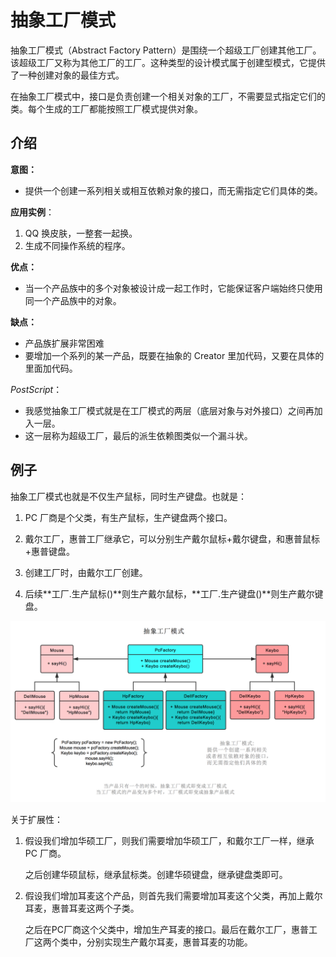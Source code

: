 # 抽象工厂模式

抽象工厂模式（Abstract Factory Pattern）是围绕一个超级工厂创建其他工厂。该超级工厂又称为其他工厂的工厂。这种类型的设计模式属于创建型模式，它提供了一种创建对象的最佳方式。

在抽象工厂模式中，接口是负责创建一个相关对象的工厂，不需要显式指定它们的类。每个生成的工厂都能按照工厂模式提供对象。

## 介绍

**意图：**

- 提供一个创建一系列相关或相互依赖对象的接口，而无需指定它们具体的类。

**应用实例**：

1. QQ 换皮肤，一整套一起换。
2. 生成不同操作系统的程序。

**优点：**

- 当一个产品族中的多个对象被设计成一起工作时，它能保证客户端始终只使用同一个产品族中的对象。

**缺点：**

- 产品族扩展非常困难
- 要增加一个系列的某一产品，既要在抽象的 Creator 里加代码，又要在具体的里面加代码。

*PostScript*：

- 我感觉抽象工厂模式就是在工厂模式的两层（底层对象与对外接口）之间再加入一层。
- 这一层称为超级工厂，最后的派生依赖图类似一个漏斗状。

## 例子

抽象工厂模式也就是不仅生产鼠标，同时生产键盘。也就是：

1. PC 厂商是个父类，有生产鼠标，生产键盘两个接口。

2. 戴尔工厂，惠普工厂继承它，可以分别生产戴尔鼠标+戴尔键盘，和惠普鼠标+惠普键盘。

3. 创建工厂时，由戴尔工厂创建。

4. 后续**工厂.生产鼠标()**则生产戴尔鼠标，**工厂.生产键盘()**则生产戴尔键盘。

![AbstractFactoryPattern](./AbstractFactoryPattern.png)

关于扩展性：

1. 假设我们增加华硕工厂，则我们需要增加华硕工厂，和戴尔工厂一样，继承 PC 厂商。

   之后创建华硕鼠标，继承鼠标类。创建华硕键盘，继承键盘类即可。

2. 假设我们增加耳麦这个产品，则首先我们需要增加耳麦这个父类，再加上戴尔耳麦，惠普耳麦这两个子类。

   之后在PC厂商这个父类中，增加生产耳麦的接口。最后在戴尔工厂，惠普工厂这两个类中，分别实现生产戴尔耳麦，惠普耳麦的功能。

